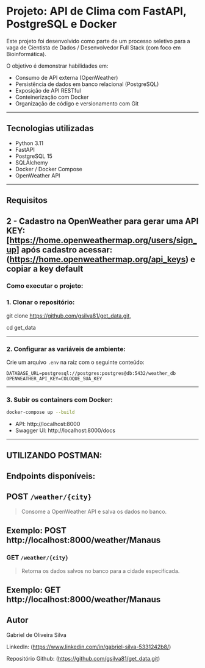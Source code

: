 # Projeto: API de Clima com FastAPI, PostgreSQL e Docker

Este projeto foi desenvolvido como parte de um processo seletivo para a vaga de Cientista de Dados / Desenvolvedor Full Stack (com foco em Bioinformática).

O objetivo é demonstrar habilidades em:

- Consumo de API externa (OpenWeather)
- Persistência de dados em banco relacional (PostgreSQL)
- Exposição de API RESTful
- Conteinerização com Docker
- Organização de código e versionamento com Git

---

## Tecnologias utilizadas

- Python 3.11
- FastAPI
- PostgreSQL 15
- SQLAlchemy
- Docker / Docker Compose
- OpenWeather API

---

## Requisitos

2 - Cadastro na OpenWeather para gerar uma API KEY:  
    [https://home.openweathermap.org/users/sign_up]
    após cadastro acessar: (https://home.openweathermap.org/api_keys) e copiar a key default
---

### Como executar o projeto:

### 1. Clonar o repositório:

git clone https://github.com/gsilva81/get_data.git,

cd get_data

---

### 2. Configurar as variáveis de ambiente:

Crie um arquivo `.env` na raiz com o seguinte conteúdo:

```dotenv
DATABASE_URL=postgresql://postgres:postgres@db:5432/weather_db
OPENWEATHER_API_KEY=COLOQUE_SUA_KEY
```

---

### 3. Subir os containers com Docker:

```bash
docker-compose up --build
```

- API: http://localhost:8000
- Swagger UI: http://localhost:8000/docs

---


## UTILIZANDO POSTMAN:

## Endpoints disponíveis:
## POST `/weather/{city}`
> Consome a OpenWeather API e salva os dados no banco.

Exemplo:
POST http://localhost:8000/weather/Manaus
---

### GET `/weather/{city}`
> Retorna os dados salvos no banco para a cidade especificada.

Exemplo:
GET http://localhost:8000/weather/Manaus
---

## Autor

Gabriel de Oliveira Silva

LinkedIn: (https://www.linkedin.com/in/gabriel-silva-5331242b8/)

Repositório Github: (https://github.com/gsilva81/get_data.git)
